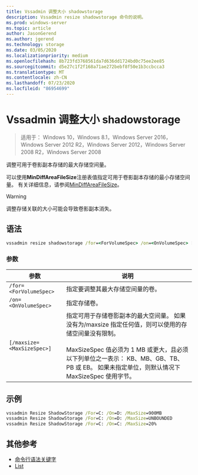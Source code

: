```yaml
---
title: Vssadmin 调整大小 shadowstorage
description: Vssadmin resize shadowstorage 命令的说明。
ms.prod: windows-server
ms.topic: article
author: JasonGerend
ms.author: jgerend
ms.technology: storage
ms.date: 03/05/2020
ms.localizationpriority: medium
ms.openlocfilehash: 8b723fd3768561da7d636dd1724bd0c75ee2ee85
ms.sourcegitcommit: d5e27c1f2f168a71ae272bebf8f50e1b3ccbcca3
ms.translationtype: MT
ms.contentlocale: zh-CN
ms.lasthandoff: 07/23/2020
ms.locfileid: "86954699"
---
```

# <a name="vssadmin-resize-shadowstorage"></a>Vssadmin 调整大小 shadowstorage

> 适用于： Windows 10，Windows 8.1，Windows Server 2016，Windows Server 2012 R2，Windows Server 2012，Windows Server 2008 R2，Windows Server 2008

调整可用于卷影副本存储的最大存储空间量。

可以使用**MinDiffAreaFileSize**注册表值指定可用于卷影副本存储的最小存储空间量。 有关详细信息，请参阅[MinDiffAreaFileSize](/windows/win32/backup/registry-keys-for-backup-and-restore#mindiffareafilesize)。

> [!WARNING]
> 调整存储关联的大小可能会导致卷影副本消失。

## <a name="syntax"></a>语法

```cmd
vssadmin resize shadowstorage /for=<ForVolumeSpec> /on=<OnVolumeSpec> [/maxsize=<MaxSizeSpec>]
```

### <a name="parameters"></a>参数

|参数|说明|
|---|---|
`/for=<ForVolumeSpec>`  | 指定要调整其最大存储空间量的卷。
`/on=<OnVolumeSpec>` | 指定存储卷。
`[/maxsize=<MaxSizeSpec>]` |  指定可用于存储卷影副本的最大空间量。 如果没有为/maxsize 指定任何值，则可以使用的存储空间量没有限制。  <br> <br> MaxSizeSpec 值必须为 1 MB 或更大，且必须以下列单位之一表示： KB、MB、GB、TB、PB 或 EB。 如果未指定单位，则默认情况下 MaxSizeSpec 使用字节。

## <a name="examples"></a>示例

```cmd
vssadmin Resize ShadowStorage /For=C: /On=D: /MaxSize=900MB
vssadmin Resize ShadowStorage /For=C: /On=D: /MaxSize=UNBOUNDED
vssadmin Resize ShadowStorage /For=C: /On=C: /MaxSize=20%
```

## <a name="additional-references"></a>其他参考

* [命令行语法关键字](./command-line-syntax-key.md)
* [List](vssadmin.md)
